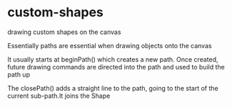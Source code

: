 # custom-shapes

drawing custom shapes on the canvas

 Essentially paths are essential when drawing objects onto the canvas
 
 It usually starts at beginPath() which creates a new path. Once created, future drawing commands are directed into the path and used to build the path up
 
 The closePath() adds a straight line to the path, going to the start of the current sub-path.It joins the Shape
